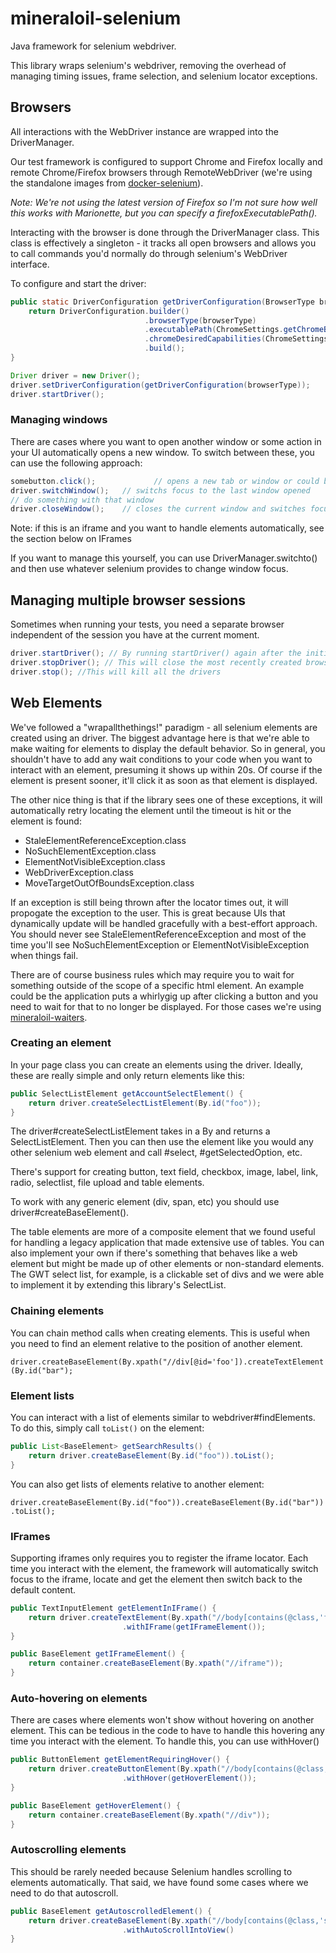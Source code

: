 # mineraloil-selenium

Java framework for selenium webdriver.

This library wraps selenium's webdriver, removing the overhead of managing timing issues, frame selection, and selenium locator exceptions. 

## Browsers

All interactions with the WebDriver instance are wrapped into the DriverManager. 

Our test framework is configured to support Chrome and Firefox locally and remote Chrome/Firefox browsers through RemoteWebDriver (we're using the standalone images from [docker-selenium](https://github.com/SeleniumHQ/docker-selenium)).

_Note: We're not using the latest version of Firefox so I'm not sure how well this works with Marionette, but you can specify a firefoxExecutablePath()._

Interacting with the browser is done through the DriverManager class. This class is effectively a singleton - it tracks all open browsers and allows you to call commands you'd normally do through selenium's WebDriver interface. 

To configure and start the driver:

```java
public static DriverConfiguration getDriverConfiguration(BrowserType browserType) {
    return DriverConfiguration.builder()
                              .browserType(browserType)
                              .executablePath(ChromeSettings.getChromeBinary().getPath())
                              .chromeDesiredCapabilities(ChromeSettings.getDesiredCapabilities(downloadDirectory))
                              .build();
}

Driver driver = new Driver();
driver.setDriverConfiguration(getDriverConfiguration(browserType));
driver.startDriver();
```


### Managing windows

There are cases where you want to open another window or some action in your UI automatically opens a new window. To switch between these, you can use the following approach:

```java
somebutton.click();             // opens a new tab or window or could be code to start a second browser session
driver.switchWindow();   // switchs focus to the last window opened
// do something with that window
driver.closeWindow();    // closes the current window and switches focus to the last opened window
```

Note: if this is an iframe and you want to handle elements automatically, see the section below on IFrames

If you want to manage this yourself, you can use DriverManager.switchto() and then use whatever selenium provides to change window focus.

## Managing multiple browser sessions

Sometimes when running your tests, you need a separate browser independent of the session you have at the current moment.

```java
driver.startDriver(); // By running startDriver() again after the initial startup, the focus will now be on the newly started browser
driver.stopDriver(); // This will close the most recently created browser
driver.stop(); //This will kill all the drivers
```

## Web Elements

We've followed a "wrapallthethings!" paradigm - all selenium elements are created using an driver. The biggest advantage here is that we're able to make waiting for elements to display the default behavior. So in general, you shouldn't have to add any wait conditions to your code when you want to interact with an element, presuming it shows up within 20s. Of course if the element is present sooner, it'll click it as soon as that element is displayed. 

The other nice thing is that if the library sees one of these exceptions, it will automatically retry locating the element until the timeout is hit or the element is found:

* StaleElementReferenceException.class
* NoSuchElementException.class
* ElementNotVisibleException.class
* WebDriverException.class
* MoveTargetOutOfBoundsException.class

If an exception is still being thrown after the locator times out, it will propogate the exception to the user. This is great because UIs that dynamically update will be handled gracefully with a best-effort approach. You should never see StaleElementReferenceException and most of the time you'll see NoSuchElementException or ElementNotVisibleException when things fail.

There are of course business rules which may require you to wait for something outside of the scope of a specific html element. An example could be the application puts a whirlygig up after clicking a button and you need to wait for that to no longer be displayed. For those cases we're using [mineraloil-waiters](https://github.com/lithiumtech/mineraloil-waiters).

### Creating an element

In your page class you can create an elements using the driver. Ideally, these are really simple and only return elements like this:

```java
public SelectListElement getAccountSelectElement() {
    return driver.createSelectListElement(By.id("foo"));
}
```

The driver#createSelectListElement takes in a By and returns a SelectListElement. Then you can then use the element like you would any other selenium web element and call #select, #getSelectedOption, etc. 

There's support for creating button, text field, checkbox, image, label, link, radio, selectlist, file upload and table elements. 

To work with any generic element (div, span, etc) you should use driver#createBaseElement(). 

The table elements are more of a composite element that we found useful for handling a legacy application that made extensive use of tables. You can also implement your own if there's something that behaves like a web element but might be made up of other elements or non-standard elements. The GWT select list, for example, is a clickable set of divs and we were able to implement it by extending this library's SelectList. 

### Chaining elements

You can chain method calls when creating elements. This is useful when you need to find an element relative to the position of another element. 

`driver.createBaseElement(By.xpath("//div[@id='foo']).createTextElement(By.id("bar");`

### Element lists

You can interact with a list of elements similar to webdriver#findElements. To do this, simply call `toList()` on the element: 

```java
public List<BaseElement> getSearchResults() {
    return driver.createBaseElement(By.id("foo")).toList();
}
```

You can also get lists of elements relative to another element: 

`driver.createBaseElement(By.id("foo")).createBaseElement(By.id("bar")).toList();`

### IFrames

Supporting iframes only requires you to register the iframe locator. Each time you interact with the element, the framework will automatically switch focus to the iframe, locate and get the element then switch back to the default content. 

```java
public TextInputElement getElementInIFrame() {
    return driver.createTextElement(By.xpath("//body[contains(@class,'frameClass')]"))
                         .withIFrame(getIFrameElement());
}

public BaseElement getIFrameElement() {
    return container.createBaseElement(By.xpath("//iframe"));
}
```

### Auto-hovering on elements

There are cases where elements won't show without hovering on another element. This can be tedious in the code to have to handle this hovering any time you interact with the element. To handle this, you can use withHover() 

```java
public ButtonElement getElementRequiringHover() {
    return driver.createButtonElement(By.xpath("//body[contains(@class,'hovermenu')]"))
                         .withHover(getHoverElement());
}

public BaseElement getHoverElement() {
    return container.createBaseElement(By.xpath("//div"));
}
```

### Autoscrolling elements

This should be rarely needed because Selenium handles scrolling to elements automatically. That said, we have found some cases where we need to do that autoscroll. 

```java
public BaseElement getAutoscrolledElement() {
    return driver.createBaseElement(By.xpath("//body[contains(@class,'someelement')]"))
                         .withAutoScrollIntoView()
}
```
